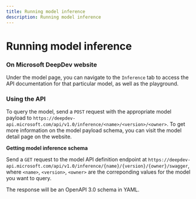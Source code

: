 ```yaml
---
title: Running model inference
description: Running model inference
---
```


# Running model inference

### On Microsoft DeepDev website

Under the model page, you can navigate to the `Inference` tab to access the API documentation for that particular model, as well as the playground.

### Using the API

To query the model, send a `POST` request with the appropriate model payload to `https://deepdev-api.microsoft.com/api/v1.0/inference/<name>/<version>/<owner>`. To get more information on the model payload schema, you can visit the model detail page on the website.

**Getting model inference schema**

Send a `GET` request to the model API definition endpoint at `https://deepdev-api.microsoft.com/api/v1.0/inference/{name}/{version}/{owner}/swagger`, where `<name>`, `<version>`, `<owner>` are the correponding values for the model you want to query.

The response will be an OpenAPI 3.0 schema in YAML.

